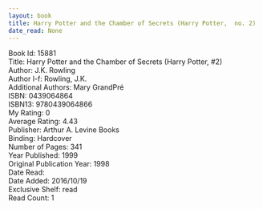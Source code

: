 ```yaml
---
layout: book
title: Harry Potter and the Chamber of Secrets (Harry Potter,  no. 2)
date_read: None
---
```


Book Id: 15881<br />
Title: Harry Potter and the Chamber of Secrets (Harry Potter, #2)<br />
Author: J.K. Rowling<br />
Author l-f: Rowling, J.K.<br />
Additional Authors: Mary GrandPré<br />
ISBN: 0439064864<br />
ISBN13: 9780439064866<br />
My Rating: 0<br />
Average Rating: 4.43<br />
Publisher: Arthur A. Levine Books<br />
Binding: Hardcover<br />
Number of Pages: 341<br />
Year Published: 1999<br />
Original Publication Year: 1998<br />
Date Read: <br />
Date Added: 2016/10/19<br />
Exclusive Shelf: read<br />
Read Count: 1<br />

